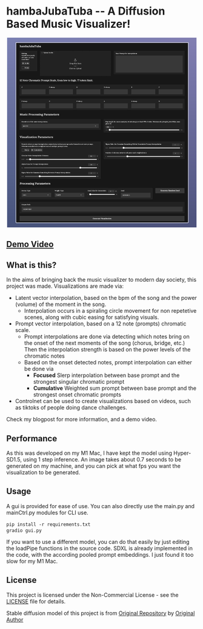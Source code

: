 # hambaJubaTuba -- A Diffusion Based Music Visualizer! 

<p align="center">
  <img src="gradio.jpeg" alt="GUI Preview" height="500" width="500"/>
</p>

## [Demo Video](https://youtu.be/gcdQ8NizDJM)

## What is this?

In the aims of bringing back the music visualizer to modern day society, this project was made. Visualizations are made via:
- Latent vector interpolation, based on the bpm of the song and the power (volume) of the moment in the song.
    - Interpolation occurs in a spiraling circle movement for non repetetive scenes, along with cubic easing for satisfying visuals. 
- Prompt vector interpolation, based on a 12 note (prompts) chromatic scale.
  	- Prompt interpolations are done via detecting which notes bring on the onset of the next moments of the song (chorus, bridge, etc.) Then the interpolation strength is based on the power levels of the chromatic notes
  	- Based on the onset detected notes, prompt interpolation can either be done via
  	  	- **Focused** Slerp interpolation between base prompt and the strongest singular chromatic prompt
  	  	- **Cumulative** Weighted sum prompt between base prompt and the strongest onset chromatic prompts
- Controlnet can be used to create visualizations based on videos, such as tiktoks of people doing dance challenges.

Check my blogpost for more information, and a demo video.

## Performance 

As this was developed on my M1 Mac, I have kept the model using Hyper-SD1.5, using 1 step inference. An image takes about 0.7 seconds to be generated on my machine, and you can pick at what fps you want the visualization to be generated. 

## Usage

A gui is provided for ease of use. You can also directly use the main.py and mainCtrl.py modules for CLI use.

```
pip install -r requirements.txt
gradio gui.py

```

If you want to use a different model, you can do that easily by just editing the loadPipe functions in the source code. SDXL is already implemented in the code, with the according pooled prompt embeddings. I just found it too slow for my M1 Mac.

## License

This project is licensed under the Non-Commercial License - see the [LICENSE](LICENSE) file for details.

Stable diffusion model of this project is from [Original Repository](https://huggingface.co/ByteDance/Hyper-SD/blob/main/LICENSE.md) by [Original Author](https://huggingface.co/ByteDance)

